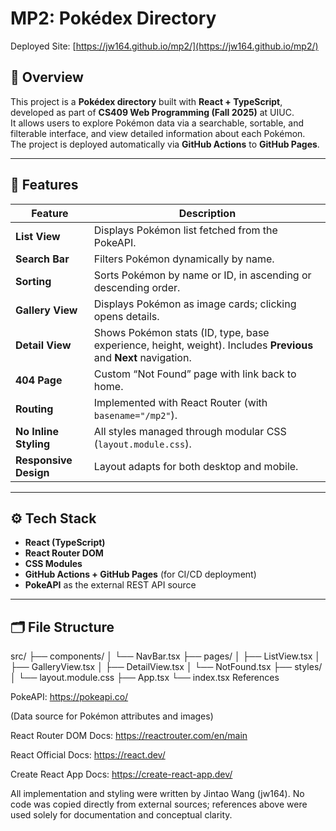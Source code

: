 # MP2: Pokédex Directory

Deployed Site: [https://jw164.github.io/mp2/](https://jw164.github.io/mp2/)

## 🎯 Overview
This project is a **Pokédex directory** built with **React + TypeScript**, developed as part of **CS409 Web Programming (Fall 2025)** at UIUC.  
It allows users to explore Pokémon data via a searchable, sortable, and filterable interface, and view detailed information about each Pokémon.  
The project is deployed automatically via **GitHub Actions** to **GitHub Pages**.

---

## 🧩 Features

| Feature | Description |
|----------|--------------|
| **List View** | Displays Pokémon list fetched from the PokeAPI. |
| **Search Bar** | Filters Pokémon dynamically by name. |
| **Sorting** | Sorts Pokémon by name or ID, in ascending or descending order. |
| **Gallery View** | Displays Pokémon as image cards; clicking opens details. |
| **Detail View** | Shows Pokémon stats (ID, type, base experience, height, weight). Includes **Previous** and **Next** navigation. |
| **404 Page** | Custom “Not Found” page with link back to home. |
| **Routing** | Implemented with React Router (with `basename="/mp2"`). |
| **No Inline Styling** | All styles managed through modular CSS (`layout.module.css`). |
| **Responsive Design** | Layout adapts for both desktop and mobile. |

---

## ⚙️ Tech Stack

- **React (TypeScript)**
- **React Router DOM**
- **CSS Modules**
- **GitHub Actions + GitHub Pages** (for CI/CD deployment)
- **PokeAPI** as the external REST API source

---

## 🗂️ File Structure

src/
├── components/
│ └── NavBar.tsx
├── pages/
│ ├── ListView.tsx
│ ├── GalleryView.tsx
│ ├── DetailView.tsx
│ └── NotFound.tsx
├── styles/
│ └── layout.module.css
├── App.tsx
└── index.tsx
References

PokeAPI: https://pokeapi.co/

(Data source for Pokémon attributes and images)

React Router DOM Docs: https://reactrouter.com/en/main

React Official Docs: https://react.dev/

Create React App Docs: https://create-react-app.dev/

All implementation and styling were written by Jintao Wang (jw164).
No code was copied directly from external sources; references above were used solely for documentation and conceptual clarity.
